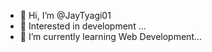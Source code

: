 - 👋 Hi, I’m @JayTyagi01
- 👀 Interested in development ...
- 🌱 I’m currently learning Web Development...

<!---
JayTyagi01/JayTyagi01 is a ✨ special ✨ repository because its `README.md` (this file) appears on your GitHub profile.
You can click the Preview link to take a look at your changes.
--->
